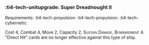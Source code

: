### :ti4-tech-unitupgrade: **Super Dreadnought II**

Requirements: :ti4-tech-propulsion: :ti4-tech-propulsion: :ti4-tech-cybernetic:

Cost 4, Combat 4, Move 2, Capacity 2, <span style="font-variant:small-caps;">Sustain Damage</span>, <span style="font-variant:small-caps;">Bombardment</span> 4.
"Direct Hit" cards are no longer effective against this type of ship.
